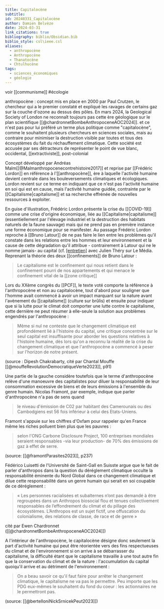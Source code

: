 ```yaml
---
title: Capitalocène
subtitle: 
id: 20240331_Capitalocène
author: Damien Belvèze
date: 2024-03-31
link_citations: true
bibliography: biblio/Obsidian.bib
biblio_style: csl\ieee.csl
aliases:
  - anthropocène
  - Anthropocène
  - Thanatocène
  - Chtulhucène
tags:
  - sciences_économiques
  - géologie
---
```



voir [[communisme]] 
#écologie

anthropocène : concept mis en place en 2000 par Paul Crutzen, le chercheur qui a le premier constaté et expliqué les ravages de certains gaz sur la couche d'ozone au dessus des pôles. 
En mars 2024, la Geological Society of London ne reconnaît toujours pas cette ère géologique sur le plan scientifique [[@chardronnetBombeAnthropoceneAOC2024]]. et ce n'est pas pour lui préféré un terme plus politique comme "capitalocène", comme le souhaitent plusieurs chercheurs en sciences sociales, mais au contraire pour minimiser la destruction visible par toutes et tous des écosystèmes du fait du réchauffement climatique. Cette société est accusée par ses détracteurs de représenter le point de vue blanc, occidental, [[extractiviste]], post-colonial

Concept développé par Andréas Malm[[@Malmanthropocenecontrehistoire2017]] et reprise par [[Frédéric Lordon]] en référence à l'[[anthropocène]], ère à laquelle l'activité humaine devient centrale dans les bouleversements climatiques et écologiques. 
Lordon revient sur ce terme en indiquant que ce  n'est pas l'activité humaine en soi qui est en cause, mais l'activité humaine guidée, contrainte par le [[Capitalisme|capitalisme]] et sa recherche effrénée de nouvelles ressources à exploiter. 

En guise d'illustration, Frédéric Lordon présente la crise du [[COVID-19]] comme une crise d'origine économique, liée au [[Capitalisme|capitalisme]] (essentiellement par l'élevage industriel et la destruction des habitats naturels de la faune sauvage) mais qui ne prend pas en première instance une forme économique pour se manifester. Au passage Frédéric Lordon reproche à [[Bruno Latour]] de ne pas faire le lien entre les problèmes qu'il constate dans les relations entre les hommes et leur environnement et la cause de cette dégradation qu'il attribue - contrairement à Latour qui ne le nomme jamais- au capital (cf. [[entretien]](https://youtu.be/sBLwC6BQX-s?t=780) avec Julien Théry sur Le Média. Reprenant la théorie des deux [[confinements]] de Bruno Latour : 

> Le capitalisme est le confinement qui nous retient dans le confinement pourri de nos appartements et qui menace le confinement vital de la [[zone critique]]

Lors du XXème congrès du [[PCF]], le texte voté comporte la référence à l'anthropocène et non au capitalocène, tout d'abord pour souligner que l'homme avait commencé à avoir un impact marquant sur la nature avant l'avènement du [[capitalisme]] (culture sur brûlis) et ensuite pour indiquer que si la lutte pour le climat doit comporter une lutte contre le capitalisme, cette dernière ne peut résumer à elle-seule la solution aux problèmes engendrés par l'anthropocène : 

> Même si nul ne conteste que le changement climatique est profondément lié à l'histoire du capital, une critique concentrée sur le seul capital est insuffisante pour aborder les questions relatives à l'histoire humaine, dès lors qu'on a reconnu la réalité de la crise du changement climatique et que l'anthropocène a commencé à peser sur l'horizon de notre présent. 

(source : Dipesh Chakrabarty, cité par Chantal Mouffe [[@mouffeRevolutionDemocratiqueVerte2023]], p91)

Une partie de la gauche considère toutefois que le terme d'anthropocène relève d'une manoeuvre des capitalistes pour diluer la responsabilité de leur consommation excessive de biens et de leurs émissions à l'ensemble du genre humain. Nicolas Framont, par exemple, indique que parler d'anthropocène n'a pas de sens quand 

> le niveau d'émission de C02 par habitant des Camerounais ou des Cambodgiens est 56 fois inférieur à celui des Etats-Uniens. 

Framont s'appuie sur les chiffres d'Oxfam pour rappeler qu'en France même les riches polluent bien plus que les pauvres : 

> selon l'ONG Carbone Disclosure Project, 100 entreprises mondiales seraient responsables -via leur production- de 70% des émissions de gaz à effet de serre. 

(source: [[@framontParasites2023]], p237)

Fédérico Luisetti de l'Université de Saint-Gall en Suisste argue que le fait de parler d'anthropos dans la question du déréglement climatique occulte la responsabilité éminente du Nord Global dans ce changement climatique et dilue cette responsabilité dans un genre humain qui serait en soi coupable de ce déréglement : 

> « Les personnes racialisées et subalternes n’ont pas demandé à être regroupées dans un Anthropos biosocial flou et tenues collectivement responsables de l’effondrement du climat et du pillage des écosystèmes. L’Anthropos est un sujet fictif, une offuscation du colonialisme, des relations de classe, de race et de genre »

cité par Ewen Chardronnet ([[@chardronnetBombeAnthropoceneAOC2024]])

A l'intérieur de l'anthropocène, le capitalocène désigne donc seulement la part d'activité humaine qui peut être réorientée vers des fins respectueuses du climat et de l'environnement si on arrive à se débarrasser du capitalisme, la difficulté étant que le capitalisme travaille à une tout autre fin que la conservation du climat et de la nature : l'accumulation du capital quoiqu'il arrive et au détriment de l'environnement : 

> On a beau savoir ce qu'il faut faire pour arrêter le changement climatique, le capitalisme ne va pas le permettre. Peu importe que les PDG eux-mêmes le souhaitent du fond du coeur : les actionnaires ne le permettront pas. 

(source: [[@bertelloniNickSrnicekPeut2023]])


